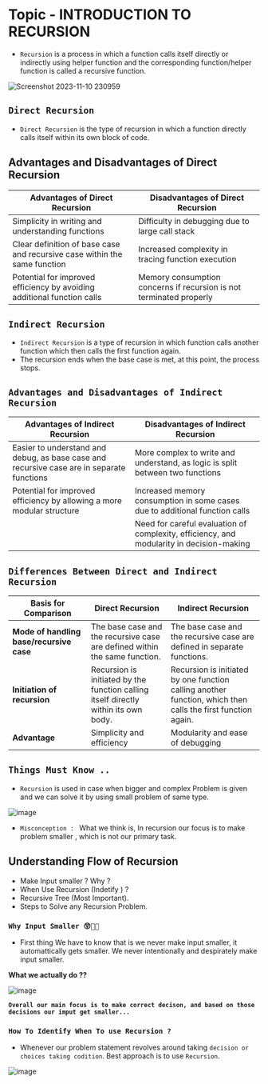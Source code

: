 # Topic  - INTRODUCTION TO RECURSION

- `Recursion` is a process in which a function calls itself directly or indirectly using helper function and the corresponding function/helper function is called a recursive function.

![Screenshot 2023-11-10 230959](https://github.com/teche74/Daily-Programming-Challenges/assets/129526047/a3264ab6-e484-4d8b-b394-35214c68f652)

## `Direct Recursion`
- `Direct Recursion` is the type of recursion in which a function directly calls itself within its own block of code.

## Advantages and Disadvantages of Direct Recursion

| **Advantages of Direct Recursion** | **Disadvantages of Direct Recursion** |
|------------------------------------|--------------------------------------|
| Simplicity in writing and understanding functions | Difficulty in debugging due to large call stack |
| Clear definition of base case and recursive case within the same function | Increased complexity in tracing function execution |
| Potential for improved efficiency by avoiding additional function calls | Memory consumption concerns if recursion is not terminated properly |

## `Indirect Recursion`

- `Indirect Recursion` is a type of recursion in which function calls another function which then calls the first function again.
- The recursion ends when the base case is met, at this point, the process stops.

## `Advantages and Disadvantages of Indirect Recursion`

| **Advantages of Indirect Recursion** | **Disadvantages of Indirect Recursion** |
|--------------------------------------|----------------------------------------|
| Easier to understand and debug, as base case and recursive case are in separate functions | More complex to write and understand, as logic is split between two functions |
| Potential for improved efficiency by allowing a more modular structure | Increased memory consumption in some cases due to additional function calls |
|                                      | Need for careful evaluation of complexity, efficiency, and modularity in decision-making |



## `Differences Between Direct and Indirect Recursion`

| **Basis for Comparison**                     | **Direct Recursion**                                   | **Indirect Recursion**                                 |
|----------------------------------------------|--------------------------------------------------------|--------------------------------------------------------|
| **Mode of handling base/recursive case**     | The base case and the recursive case are defined within the same function. | The base case and the recursive case are defined in separate functions. |
| **Initiation of recursion**                  | Recursion is initiated by the function calling itself directly within its own body. | Recursion is initiated by one function calling another function, which then calls the first function again. |
| **Advantage**                                | Simplicity and efficiency                               | Modularity and ease of debugging                         |




## `Things Must Know ..`

- `Recursion` is used in case when bigger and complex Problem is given and we can solve it by using small problem of same type.

![image](https://github.com/teche74/Daily-Programming-Challenges/assets/129526047/e0dfd059-9acf-4558-ba3d-62a92cf05f41)

- `Misconception : ` What we think is, In recursion our focus is to make problem smaller , which is not our primary task.

## Understanding Flow of Recursion
  - Make Input smaller ? Why ?
  - When Use Recursion (Indetify ) ?
  - Recursive Tree (Most Important).
  - Steps to Solve any Recursion Problem.


### `Why Input Smaller 😲💭💭`

- First thing We have to know that is we never make input smaller, it automattically gets smaller. We never intentionally and despirately make input smaller.

**What we actually do ??**

![image](https://github.com/teche74/Daily-Programming-Challenges/assets/129526047/95a8c966-4933-43ac-9a00-30bd041ca23c)

**`Overall our main focus is to make correct decison, and based on those decisions our imput get smaller...`**


### `How To Identify When To use Recursion ?`

- Whenever our problem statement revolves around taking `decision or choices taking codition`. Best approach is to use `Recursion`.

![image](https://github.com/teche74/Daily-Programming-Challenges/assets/129526047/74f1aa7d-b337-4f83-b2ed-b3a8d9a6125a)
